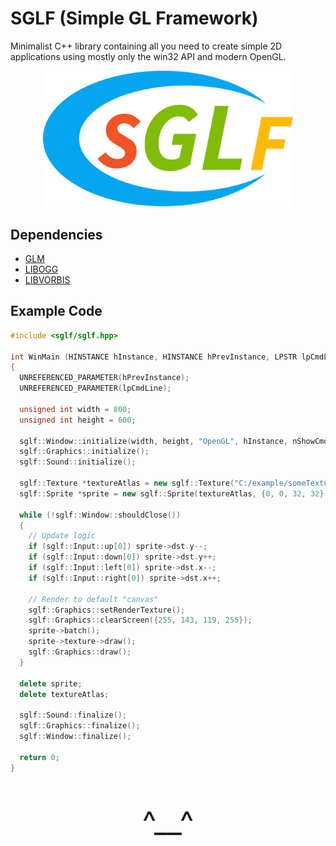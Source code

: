 # SGLF (Simple GL Framework)

Minimalist C++ library containing all you need to create simple 2D applications using mostly only the win32 API and modern OpenGL.

<p align="center">
  <img src="logo.svg" alt="logo" width="400">
</p>

## Dependencies
- [GLM](https://github.com/g-truc/glm)
- [LIBOGG](https://xiph.org/downloads/)
- [LIBVORBIS](https://xiph.org/downloads/)

## Example Code
```cpp
#include <sglf/sglf.hpp>

int WinMain (HINSTANCE hInstance, HINSTANCE hPrevInstance, LPSTR lpCmdLine, int nShowCmd)
{
  UNREFERENCED_PARAMETER(hPrevInstance);
  UNREFERENCED_PARAMETER(lpCmdLine);

  unsigned int width = 800;
  unsigned int height = 600;

  sglf::Window::initialize(width, height, "OpenGL", hInstance, nShowCmd);
  sglf::Graphics::initialize();
  sglf::Sound::initialize();

  sglf::Texture *textureAtlas = new sglf::Texture("C:/example/someTexture.png");
  sglf::Sprite *sprite = new sglf::Sprite(textureAtlas, {0, 0, 32, 32}, {400, 300, 32 * 4, 32 * 4});

  while (!sglf::Window::shouldClose())
  {
    // Update logic
    if (sglf::Input::up[0]) sprite->dst.y--;
    if (sglf::Input::down[0]) sprite->dst.y++;
    if (sglf::Input::left[0]) sprite->dst.x--;
    if (sglf::Input::right[0]) sprite->dst.x++;

    // Render to default "canvas"
    sglf::Graphics::setRenderTexture();
    sglf::Graphics::clearScreen({255, 143, 119, 255});
    sprite->batch();
    sprite->texture->draw();
    sglf::Graphics::draw();
  }

  delete sprite;
  delete textureAtlas;

  sglf::Sound::finalize();
  sglf::Graphics::finalize();
  sglf::Window::finalize();
  
  return 0;
}
```
<p align="center" style="font-size: 48px;">^__^</p>